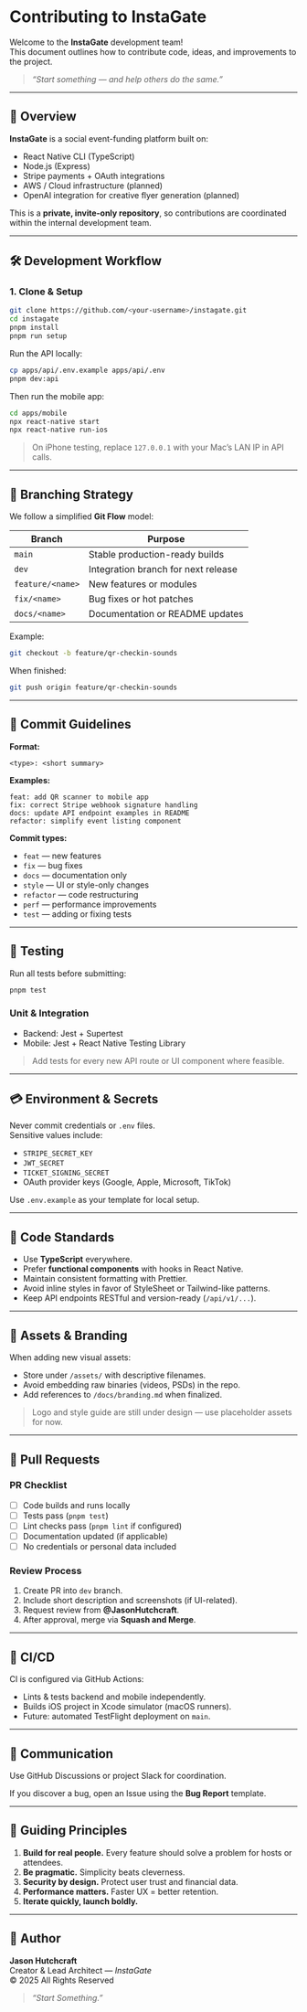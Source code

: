 
# Contributing to InstaGate

Welcome to the **InstaGate** development team!  
This document outlines how to contribute code, ideas, and improvements to the project.

> *“Start something — and help others do the same.”*

---

## 🧭 Overview
**InstaGate** is a social event-funding platform built on:
- React Native CLI (TypeScript)
- Node.js (Express)
- Stripe payments + OAuth integrations
- AWS / Cloud infrastructure (planned)
- OpenAI integration for creative flyer generation (planned)

This is a **private, invite-only repository**, so contributions are coordinated within the internal development team.

---

## 🛠️ Development Workflow

### 1. Clone & Setup
```bash
git clone https://github.com/<your-username>/instagate.git
cd instagate
pnpm install
pnpm run setup
```

Run the API locally:
```bash
cp apps/api/.env.example apps/api/.env
pnpm dev:api
```

Then run the mobile app:
```bash
cd apps/mobile
npx react-native start
npx react-native run-ios
```

> On iPhone testing, replace `127.0.0.1` with your Mac’s LAN IP in API calls.

---

## 🌿 Branching Strategy

We follow a simplified **Git Flow** model:

| Branch | Purpose |
|---------|----------|
| `main` | Stable production-ready builds |
| `dev` | Integration branch for next release |
| `feature/<name>` | New features or modules |
| `fix/<name>` | Bug fixes or hot patches |
| `docs/<name>` | Documentation or README updates |

Example:
```bash
git checkout -b feature/qr-checkin-sounds
```

When finished:
```bash
git push origin feature/qr-checkin-sounds
```

---

## 🧩 Commit Guidelines

**Format:**
```
<type>: <short summary>
```

**Examples:**
```
feat: add QR scanner to mobile app
fix: correct Stripe webhook signature handling
docs: update API endpoint examples in README
refactor: simplify event listing component
```

**Commit types:**
- `feat` — new features
- `fix` — bug fixes
- `docs` — documentation only
- `style` — UI or style-only changes
- `refactor` — code restructuring
- `perf` — performance improvements
- `test` — adding or fixing tests

---

## 🧪 Testing

Run all tests before submitting:
```bash
pnpm test
```

### Unit & Integration
- Backend: Jest + Supertest  
- Mobile: Jest + React Native Testing Library

> Add tests for every new API route or UI component where feasible.

---

## 💳 Environment & Secrets

Never commit credentials or `.env` files.  
Sensitive values include:
- `STRIPE_SECRET_KEY`
- `JWT_SECRET`
- `TICKET_SIGNING_SECRET`
- OAuth provider keys (Google, Apple, Microsoft, TikTok)

Use `.env.example` as your template for local setup.

---

## 🧠 Code Standards
- Use **TypeScript** everywhere.
- Prefer **functional components** with hooks in React Native.
- Maintain consistent formatting with Prettier.
- Avoid inline styles in favor of StyleSheet or Tailwind-like patterns.
- Keep API endpoints RESTful and version-ready (`/api/v1/...`).

---

## 📸 Assets & Branding

When adding new visual assets:
- Store under `/assets/` with descriptive filenames.
- Avoid embedding raw binaries (videos, PSDs) in the repo.
- Add references to `/docs/branding.md` when finalized.

> Logo and style guide are still under design — use placeholder assets for now.

---

## 🧾 Pull Requests

### PR Checklist
- [ ] Code builds and runs locally
- [ ] Tests pass (`pnpm test`)
- [ ] Lint checks pass (`pnpm lint` if configured)
- [ ] Documentation updated (if applicable)
- [ ] No credentials or personal data included

### Review Process
1. Create PR into `dev` branch.
2. Include short description and screenshots (if UI-related).
3. Request review from **@JasonHutchcraft**.
4. After approval, merge via **Squash and Merge**.

---

## 🧱 CI/CD

CI is configured via GitHub Actions:
- Lints & tests backend and mobile independently.
- Builds iOS project in Xcode simulator (macOS runners).
- Future: automated TestFlight deployment on `main`.

---

## 💬 Communication

Use GitHub Discussions or project Slack for coordination.

If you discover a bug, open an Issue using the **Bug Report** template.

---

## 🧭 Guiding Principles
1. **Build for real people.** Every feature should solve a problem for hosts or attendees.  
2. **Be pragmatic.** Simplicity beats cleverness.  
3. **Security by design.** Protect user trust and financial data.  
4. **Performance matters.** Faster UX = better retention.  
5. **Iterate quickly, launch boldly.**

---

## 👤 Author
**Jason Hutchcraft**  
Creator & Lead Architect — *InstaGate*  
© 2025 All Rights Reserved  

> *“Start Something.”*

